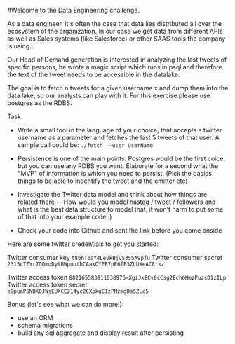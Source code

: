 #Welcome to the Data Engineering challenge.

As a data engineer, it's often the case that data lies distributed all over the ecosystem of the organization.
In our case we get data from different APIs as well as Sales systems (like Salesforce) or other SAAS tools
the company is using.

Our Head of Demand generation is interested in analyzing the last tweets of specific persons, 
he wrote a magic script which runs in psql and therefore the text of the tweet needs to be accessible in the datalake.

The goal is to fetch n tweets for a given username x and dump them into
the data lake, so our analysts can play with it. For this exercise please use postgres as the RDBS.


Task:
- Write a small tool in the language of your choice, that accepts a twitter username as a parameter 
  and fetches the last 5 tweets of that user.
  A sample call could be:
    `./fetch --user UserName`

- Persistence is one of the main points.
  Postgres would be the first coice, but you can use any RDBS you want.
  Elaborate for a second what the "MVP" of information is which you need to persist.
  (Pick the basics things to be able to indentify the tweet and the emitter etc)
  
- Investigate the Twitter data model and think about how things are related there
-- How would you model hastag / tweet / followers and what is the best data structure to model that,
   it won't harm to put some of that into your example code :)

- Check your code into Github and sent the link before you come onside



Here are some twitter credentials to get you started:

Twitter consumer key
  `t8bhToaY4LevkBjvS355A9pfu`
Twitter consumer secret
  `2315cTZYr7OQmoDytBWpuothCAakOYER7pE6fF3ZLUXeAC8rkz`

Twitter access token
  `882165583911038976-XgiJxECv0cCsg2Ech6HmzPuzsD1zILp`
Twitter access token secret
  `e9puaP5NBK0JWjEUXCE214yc2CXpkgC1zPMzmgDs5ZLc5`


Bonus (let's see what we can do more!):
- use an ORM
- schema migrations
- build any sql aggregate and display result after persisting

